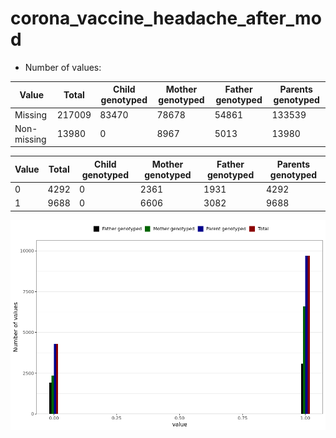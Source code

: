 # corona_vaccine_headache_after_mod
- Number of values:

| Value | Total | Child genotyped | Mother genotyped | Father genotyped | Parents genotyped |
| ----- | ----- | --------------- | ---------------- | ---------------- |---------------- |
| Missing | 217009 | 83470 | 78678 | 54861 | 133539 |
| Non-missing | 13980 | 0 | 8967 | 5013 | 13980 |

| Value | Total | Child genotyped | Mother genotyped | Father genotyped | Parents genotyped |
| ----- | ----- | --------------- | ---------------- | ---------------- |---------------- |
| 0 | 4292 | 0 | 2361 | 1931 | 4292 |
| 1 | 9688 | 0 | 6606 | 3082 | 9688 |



![](corona_vaccine_headache_after_mod_n.png)



